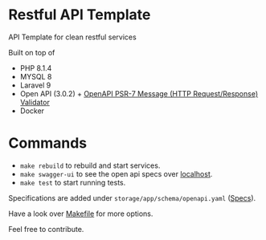 # Restful API Template

API Template for clean restful services

Built on top of
- PHP 8.1.4
- MYSQL 8
- Laravel 9
- Open API (3.0.2) + [OpenAPI PSR-7 Message (HTTP Request/Response) Validator](https://github.com/thephpleague/openapi-psr7-validator)
- Docker

# Commands
- `make rebuild` to rebuild and start services.
- `make swagger-ui` to see the open api specs over [localhost](http://localhost:8081).
- `make test` to start running tests.

Specifications are added under `storage/app/schema/openapi.yaml` ([Specs](https://github.com/omarfawzi/Restful-API-Template/blob/main/storage/app/schema/openapi.yaml)).

Have a look over [Makefile](https://github.com/omarfawzi/Restful-API-Template/blob/main/Makefile) for more options.

Feel free to contribute.
